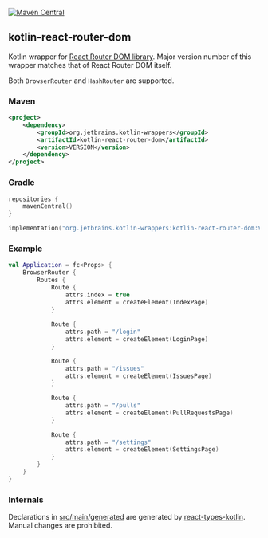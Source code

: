 [![Maven Central](https://img.shields.io/maven-central/v/org.jetbrains.kotlin-wrappers/kotlin-react-router-dom)](https://mvnrepository.com/artifact/org.jetbrains.kotlin-wrappers/kotlin-react-router-dom)

## kotlin-react-router-dom

Kotlin wrapper for [React Router DOM library](https://reacttraining.com/react-router/). Major version number of this wrapper matches that of React Router DOM itself.

Both `BrowserRouter` and `HashRouter` are supported.

### Maven

```xml
<project>
    <dependency>
        <groupId>org.jetbrains.kotlin-wrappers</groupId>
        <artifactId>kotlin-react-router-dom</artifactId>
        <version>VERSION</version>
    </dependency>
</project>
```

### Gradle

```kotlin
repositories {
    mavenCentral()
}

implementation("org.jetbrains.kotlin-wrappers:kotlin-react-router-dom:VERSION")
```

### Example

```kotlin
val Application = fc<Props> {
    BrowserRouter {
        Routes {
            Route {
                attrs.index = true
                attrs.element = createElement(IndexPage)
            }
            
            Route {
                attrs.path = "/login"
                attrs.element = createElement(LoginPage)
            }

            Route {
                attrs.path = "/issues"
                attrs.element = createElement(IssuesPage)
            }
            
            Route {
                attrs.path = "/pulls"
                attrs.element = createElement(PullRequestsPage)
            }

            Route {
                attrs.path = "/settings"
                attrs.element = createElement(SettingsPage)
            }
        }
    }
}
```

### Internals

Declarations in [src/main/generated](./src/main/generated) are generated by [react-types-kotlin](https://github.com/garagum/react-types-kotlin). Manual changes are prohibited.
